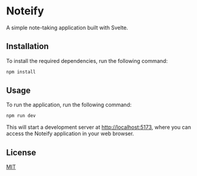 # Noteify

A simple note-taking application built with Svelte.

## Installation

To install the required dependencies, run the following command:

```bash
npm install
```

## Usage

To run the application, run the following command:

```bash
npm run dev
```

This will start a development server at [http://localhost:5173](http://localhost:5173), where you can access the Noteify application in your web browser.

## License

[MIT](https://choosealicense.com/licenses/mit/)
